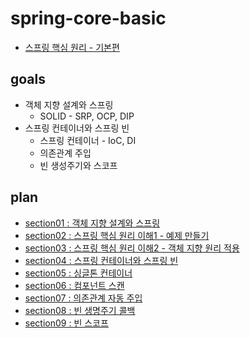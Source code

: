 # spring-core-basic
- [스프링 핵심 원리 - 기본편](https://www.inflearn.com/course/%EC%8A%A4%ED%94%84%EB%A7%81-%ED%95%B5%EC%8B%AC-%EC%9B%90%EB%A6%AC-%EA%B8%B0%EB%B3%B8%ED%8E%B8)

## goals
- 객체 지향 설계와 스프링
    - SOLID - SRP, OCP, DIP
- 스프링 컨테이너와 스프링 빈
    - 스프링 컨테이너 - IoC, DI
    - 의존관계 주입
    - 빈 생성주기와 스코프

## plan
- [section01 : 객체 지향 설계와 스프링](./study/Section01_%EA%B0%9D%EC%B2%B4%EC%A7%80%ED%96%A5%EC%84%A4%EA%B3%84%EC%99%80%20%EC%8A%A4%ED%94%84%EB%A7%81.md)
- [section02 : 스프링 핵심 원리 이해1 - 예제 만들기](./study/Section02_%EC%8A%A4%ED%94%84%EB%A7%81%ED%95%B5%EC%8B%AC%EC%9B%90%EB%A6%AC%20%EC%9D%B4%ED%95%B41-%EC%98%88%EC%A0%9C%EB%A7%8C%EB%93%A4%EA%B8%B0.md)
- [section03 : 스프링 핵심 원리 이해2 - 객체 지향 원리 적용](./study/Section03_%EC%8A%A4%ED%94%84%EB%A7%81%ED%95%B5%EC%8B%AC%EC%9B%90%EB%A6%AC%20%EC%9D%B4%ED%95%B42-%EA%B0%9D%EC%B2%B4%EC%A7%80%ED%96%A5%20%EC%9B%90%EB%A6%AC%20%EC%A0%81%EC%9A%A9.md)
- [section04 : 스프링 컨테이너와 스프링 빈](./study/Section04_%EC%8A%A4%ED%94%84%EB%A7%81%20%EC%BB%A8%ED%85%8C%EC%9D%B4%EB%84%88%EC%99%80%20%EC%8A%A4%ED%94%84%EB%A7%81%20%EB%B9%88.md)
- [section05 : 싱글톤 컨테이너](./study/Section05_%EC%8B%B1%EA%B8%80%ED%86%A4%20%EC%BB%A8%ED%85%8C%EC%9D%B4%EB%84%88.md)
- [section06 : 컴포넌트 스캔](./study/Section06_%EC%BB%B4%ED%8F%AC%EB%84%8C%ED%8A%B8%20%EC%8A%A4%EC%BA%94.md)
- [section07 : 의존관계 자동 주입]()
- [section08 : 빈 생명주기 콜백]()
- [section09 : 빈 스코프]()